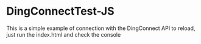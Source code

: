 # DingConnectTest-JS

This is a simple example of connection with the DingConnect API to reload, just run the index.html and check the console

